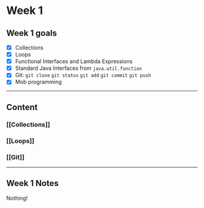 # Week 1
## Week 1 goals
- [x] Collections
- [x] Loops
- [x] Functional Interfaces and Lambda Expressions
- [x] Standard Java Interfaces from  `java.util.function`
- [x] Git: `git clone` `git status` `git add` `git commit` `git push`
- [x] Mob programming
---
## Content
### [[Collections]]
### [[Loops]]
### [[Git]]
---
## Week 1 Notes
Nothing!